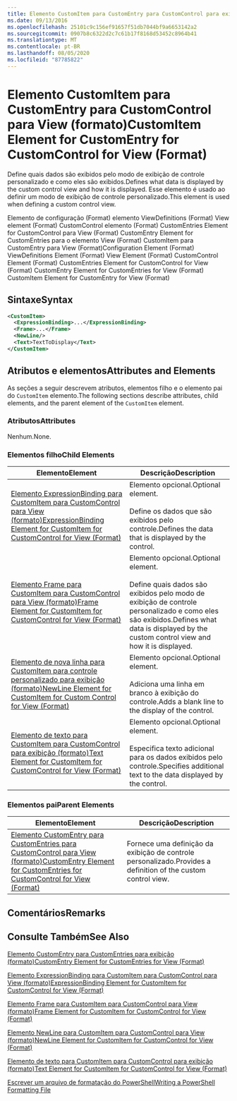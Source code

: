 ```yaml
---
title: Elemento CustomItem para CustomEntry para CustomControl para exibição (formato) | Microsoft Docs
ms.date: 09/13/2016
ms.openlocfilehash: 25101c9c156ef91657f51db7044bf9a6653142a2
ms.sourcegitcommit: 0907b8c6322d2c7c61b17f8168d53452c8964b41
ms.translationtype: MT
ms.contentlocale: pt-BR
ms.lasthandoff: 08/05/2020
ms.locfileid: "87785822"
---
```

# <a name="customitem-element-for-customentry-for-customcontrol-for-view-format"></a><span data-ttu-id="796ab-102">Elemento CustomItem para CustomEntry para CustomControl para View (formato)</span><span class="sxs-lookup"><span data-stu-id="796ab-102">CustomItem Element for CustomEntry for CustomControl for View (Format)</span></span>

<span data-ttu-id="796ab-103">Define quais dados são exibidos pelo modo de exibição de controle personalizado e como eles são exibidos.</span><span class="sxs-lookup"><span data-stu-id="796ab-103">Defines what data is displayed by the custom control view and how it is displayed.</span></span> <span data-ttu-id="796ab-104">Esse elemento é usado ao definir um modo de exibição de controle personalizado.</span><span class="sxs-lookup"><span data-stu-id="796ab-104">This element is used when defining a custom control view.</span></span>

<span data-ttu-id="796ab-105">Elemento de configuração (Format) elemento ViewDefinitions (Format) View element (Format) CustomControl elemento (Format) CustomEntries Element for CustomControl para View (Format) CustomEntry Element for CustomEntries para o elemento View (Format) CustomItem para CustomEntry para View (Format)</span><span class="sxs-lookup"><span data-stu-id="796ab-105">Configuration Element (Format) ViewDefinitions Element (Format) View Element (Format) CustomControl Element (Format) CustomEntries Element for CustomControl for View (Format) CustomEntry Element for CustomEntries for View (Format) CustomItem Element for CustomEntry for View (Format)</span></span>

## <a name="syntax"></a><span data-ttu-id="796ab-106">Sintaxe</span><span class="sxs-lookup"><span data-stu-id="796ab-106">Syntax</span></span>

```xml
<CustomItem>
  <ExpressionBinding>...</ExpressionBinding>
  <Frame>...</Frame>
  <NewLine/>
  <Text>TextToDisplay</Text>
</CustomItem>
```

## <a name="attributes-and-elements"></a><span data-ttu-id="796ab-107">Atributos e elementos</span><span class="sxs-lookup"><span data-stu-id="796ab-107">Attributes and Elements</span></span>

<span data-ttu-id="796ab-108">As seções a seguir descrevem atributos, elementos filho e o elemento pai do `CustomItem` elemento.</span><span class="sxs-lookup"><span data-stu-id="796ab-108">The following sections describe attributes, child elements, and the parent element of the `CustomItem` element.</span></span>

### <a name="attributes"></a><span data-ttu-id="796ab-109">Atributos</span><span class="sxs-lookup"><span data-stu-id="796ab-109">Attributes</span></span>

<span data-ttu-id="796ab-110">Nenhum.</span><span class="sxs-lookup"><span data-stu-id="796ab-110">None.</span></span>

### <a name="child-elements"></a><span data-ttu-id="796ab-111">Elementos filho</span><span class="sxs-lookup"><span data-stu-id="796ab-111">Child Elements</span></span>

|<span data-ttu-id="796ab-112">Elemento</span><span class="sxs-lookup"><span data-stu-id="796ab-112">Element</span></span>|<span data-ttu-id="796ab-113">Descrição</span><span class="sxs-lookup"><span data-stu-id="796ab-113">Description</span></span>|
|-------------|-----------------|
|[<span data-ttu-id="796ab-114">Elemento ExpressionBinding para CustomItem para CustomControl para View (formato)</span><span class="sxs-lookup"><span data-stu-id="796ab-114">ExpressionBinding Element for CustomItem for CustomControl for View (Format)</span></span>](./expressionbinding-element-for-customitem-for-customcontrol-for-view-format.md)|<span data-ttu-id="796ab-115">Elemento opcional.</span><span class="sxs-lookup"><span data-stu-id="796ab-115">Optional element.</span></span><br /><br /> <span data-ttu-id="796ab-116">Define os dados que são exibidos pelo controle.</span><span class="sxs-lookup"><span data-stu-id="796ab-116">Defines the data that is displayed by the control.</span></span>|
|[<span data-ttu-id="796ab-117">Elemento Frame para CustomItem para CustomControl para View (formato)</span><span class="sxs-lookup"><span data-stu-id="796ab-117">Frame Element for CustomItem for CustomControl for View (Format)</span></span>](./frame-element-for-customitem-for-customcontrol-for-view-format.md)|<span data-ttu-id="796ab-118">Elemento opcional.</span><span class="sxs-lookup"><span data-stu-id="796ab-118">Optional element.</span></span><br /><br /> <span data-ttu-id="796ab-119">Define quais dados são exibidos pelo modo de exibição de controle personalizado e como eles são exibidos.</span><span class="sxs-lookup"><span data-stu-id="796ab-119">Defines what data is displayed by the custom control view and how it is displayed.</span></span>|
|[<span data-ttu-id="796ab-120">Elemento de nova linha para CustomItem para controle personalizado para exibição (formato)</span><span class="sxs-lookup"><span data-stu-id="796ab-120">NewLine Element for CustomItem for Custom Control for View (Format)</span></span>](./newline-element-for-customitem-for-customcontrol-for-view-format.md)|<span data-ttu-id="796ab-121">Elemento opcional.</span><span class="sxs-lookup"><span data-stu-id="796ab-121">Optional element.</span></span><br /><br /> <span data-ttu-id="796ab-122">Adiciona uma linha em branco à exibição do controle.</span><span class="sxs-lookup"><span data-stu-id="796ab-122">Adds a blank line to the display of the control.</span></span>|
|[<span data-ttu-id="796ab-123">Elemento de texto para CustomItem para CustomControl para exibição (formato)</span><span class="sxs-lookup"><span data-stu-id="796ab-123">Text Element for CustomItem for CustomControl for View (Format)</span></span>](./text-element-for-customitem-for-customview-for-view-format.md)|<span data-ttu-id="796ab-124">Elemento opcional.</span><span class="sxs-lookup"><span data-stu-id="796ab-124">Optional element.</span></span><br /><br /> <span data-ttu-id="796ab-125">Especifica texto adicional para os dados exibidos pelo controle.</span><span class="sxs-lookup"><span data-stu-id="796ab-125">Specifies additional text to the data displayed by the control.</span></span>|

### <a name="parent-elements"></a><span data-ttu-id="796ab-126">Elementos pai</span><span class="sxs-lookup"><span data-stu-id="796ab-126">Parent Elements</span></span>

|<span data-ttu-id="796ab-127">Elemento</span><span class="sxs-lookup"><span data-stu-id="796ab-127">Element</span></span>|<span data-ttu-id="796ab-128">Descrição</span><span class="sxs-lookup"><span data-stu-id="796ab-128">Description</span></span>|
|-------------|-----------------|
|[<span data-ttu-id="796ab-129">Elemento CustomEntry para CustomEntries para CustomControl para View (formato)</span><span class="sxs-lookup"><span data-stu-id="796ab-129">CustomEntry Element for CustomEntries for CustomControl for View (Format)</span></span>](./customentry-element-for-customentries-for-customcontrol-for-view-format.md)|<span data-ttu-id="796ab-130">Fornece uma definição da exibição de controle personalizado.</span><span class="sxs-lookup"><span data-stu-id="796ab-130">Provides a definition of the custom control view.</span></span>|

## <a name="remarks"></a><span data-ttu-id="796ab-131">Comentários</span><span class="sxs-lookup"><span data-stu-id="796ab-131">Remarks</span></span>

## <a name="see-also"></a><span data-ttu-id="796ab-132">Consulte Também</span><span class="sxs-lookup"><span data-stu-id="796ab-132">See Also</span></span>

[<span data-ttu-id="796ab-133">Elemento CustomEntry para CustomEntries para exibição (formato)</span><span class="sxs-lookup"><span data-stu-id="796ab-133">CustomEntry Element for CustomEntries for View (Format)</span></span>](./customentry-element-for-customentries-for-customcontrol-for-view-format.md)

[<span data-ttu-id="796ab-134">Elemento ExpressionBinding para CustomItem para CustomControl para View (formato)</span><span class="sxs-lookup"><span data-stu-id="796ab-134">ExpressionBinding Element for CustomItem for CustomControl for View (Format)</span></span>](./expressionbinding-element-for-customitem-for-customcontrol-for-view-format.md)

[<span data-ttu-id="796ab-135">Elemento Frame para CustomItem para CustomControl para View (formato)</span><span class="sxs-lookup"><span data-stu-id="796ab-135">Frame Element for CustomItem for CustomControl for View (Format)</span></span>](./frame-element-for-customitem-for-customcontrol-for-view-format.md)

[<span data-ttu-id="796ab-136">Elemento NewLine para CustomItem para CustomControl para View (formato)</span><span class="sxs-lookup"><span data-stu-id="796ab-136">NewLine Element for CustomItem for CustomControl for View (Format)</span></span>](./newline-element-for-customitem-for-customcontrol-for-view-format.md)

[<span data-ttu-id="796ab-137">Elemento de texto para CustomItem para CustomControl para exibição (formato)</span><span class="sxs-lookup"><span data-stu-id="796ab-137">Text Element for CustomItem for CustomControl for View (Format)</span></span>](./text-element-for-customitem-for-customview-for-view-format.md)

[<span data-ttu-id="796ab-138">Escrever um arquivo de formatação do PowerShell</span><span class="sxs-lookup"><span data-stu-id="796ab-138">Writing a PowerShell Formatting File</span></span>](./writing-a-powershell-formatting-file.md)
